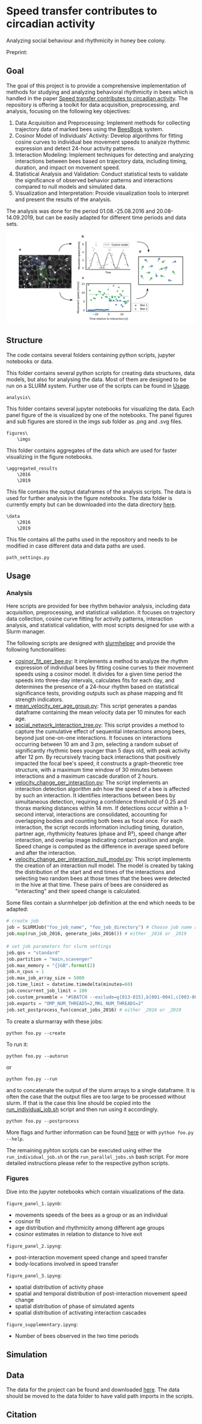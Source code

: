 # Speed transfer contributes to circadian activity

Analyzing social behaviour and rhythmicity in honey bee colony.

Preprint:

## Goal
The goal of this project is to provide a comprehensive implementation of methods for studying and analyzing behavioral 
rhythmicity in bees which is handled in the paper [Speed transfer contributes to circadian activity](). The repository 
is offering a toolkit for data acquisition, preprocessing, and analysis, focusing on the following key objectives:
1) Data Acquisition and Preprocessing: Implement methods for collecting trajectory data of marked bees using the 
[BeesBook](https://github.com/BioroboticsLab/bb_main/wiki) system. 
2) Cosinor Model of Individuals’ Activity: Develop algorithms for fitting cosine curves to individual bee movement 
speeds to analyze rhythmic expression and detect 24-hour activity patterns.
3) Interaction Modeling: Implement techniques for detecting and analyzing interactions between bees based on trajectory 
data, including timing, duration, and impact on movement speed.
4) Statistical Analysis and Validation: Conduct statistical tests to validate the significance of observed behavior 
patterns and interactions compared to null models and simulated data.
5) Visualization and Interpretation: Provide visualization tools to interpret and present the results of the analysis.

The analysis was done for the period 01.08.-25.08.2016 and 20.08-14.09.2019, but can be easily adapted for different
time periods and data sets.

![overview_figure.png](figures%2Fimgs%2Foverview_figure.png)

## Structure
The code contains several folders containing python scripts, jupyter notebooks or data.

This folder contains several python scripts for creating data structures, data models, but also for analysing the data. 
Most of them are designed to be run on a SLURM system. Further use of the scripts can be found in [Usage](#usage).
```
analysis\
```

This folder contains several jupyter notebooks for visualizing the data. Each panel figure of the is visualized by one 
of the notebooks. The panel figures and sub figures are stored in the imgs sub folder as .png and .svg files.
```
figures\
    \imgs
```

This folder contains aggregates of the data which are used for faster visualizing in the figure notebooks.
```
\aggregated_results
    \2016
    \2019
```

This file contains the output dataframes of the analysis scripts. The data is used for further analysis in the figure 
notebooks. The data folder is currently empty but can be downloaded into the data directory [here](https://zenodo.org/records/10869728).
```
\data
    \2016
    \2019
```

This file contains all the paths used in the repository and needs to be modified in case different data and data paths 
are used.
```
path_settings.py
```

## Usage
### Analysis
Here scripts are provided for bee rhythm behavior analysis, including data acquisition, preprocessing, and statistical 
validation. It focuses on trajectory data collection, cosine curve fitting for activity patterns, interaction analysis, 
and statistical validation, with most scripts designed for use with a Slurm manager.

The following scripts are designed with [slurmhelper](htttps://ww.github.com/walachey/slurmhelper) and provide the following functionalities:
* [cosinor_fit_per_bee.py](analysis%2Fcosinor_fit_per_bee.py):  It implements a method to analyze the rhythm expression of individual bees by fitting 
cosine curves to their movement speeds using a cosinor model. It divides for a given time period the speeds into 
three-day intervals, calculates fits for each day, and determines the presence of a 24-hour rhythm based on statistical 
significance tests, providing outputs such as phase mapping and fit strength indicators.
* [mean_velocity_per_age_group.py](analysis%2Fmean_velocity_per_age_group.py): 
This script generates a pandas dataframe containing the mean velocity data per 10 minutes for each age.
* [social_network_interaction_tree.py](analysis%2Fsocial_network_interaction_tree.py): This script provides a method to capture the cumulative effect of sequential 
interactions among bees, beyond just one-on-one interactions. It focuses on interactions occurring between 10 am and 3 pm, 
selecting a random subset of significantly rhythmic bees younger than 5 days old, with peak activity after 12 pm. By recursively 
tracing back interactions that positively impacted the focal bee's speed, it constructs a graph-theoretic tree structure, 
with a maximum time window of 30 minutes between interactions and a maximum cascade duration of 2 hours.
* [velocity_change_per_interaction.py](analysis%2Fvelocity_change_per_interaction.py): The script implements an interaction detection algorithm adn how the speed
of a bee is affected by such an interaction. It identifies interactions between bees by simultaneous detection, requiring 
a confidence threshold of 0.25 and thorax marking distances within 14 mm. If detections occur within a 1-second interval, 
interactions are consolidated, accounting for overlapping bodies and counting both bees as focal once. For each interaction, 
the script records information including timing, duration, partner age, rhythmicity features (phase and R²), speed change 
after interaction, and overlap image indicating contact position and angle. Speed change is computed as the difference in 
average speed before and after the interaction.
* [velocity_change_per_interaction_null_model.py](analysis%2Fvelocity_change_per_interaction_null_model.py): This script implements the creation of an interaction null model.
The model is created by taking the distribution of the start and end times of the interactions and selecting two random 
bees at those times that the bees were detected in the hive at that time. These pairs of bees are considered as 
"interacting" and their speed change is calculated.

Some files contain a slurmhelper job definition at the end which needs to be adapted:
```python
# create job
job = SLURMJob("foo_job_name", "foo_job_directory") # Choose job name and a directory where the job is stored
job.map(run_job_2016, generate_jobs_2016()) # either _2016 or _2019

# set job parameters for slurm settings
job.qos = "standard"
job.partition = "main,scavenger"
job.max_memory = "{}GB".format(2)
job.n_cpus = 1
job.max_job_array_size = 5000
job.time_limit = datetime.timedelta(minutes=60)
job.concurrent_job_limit = 100
job.custom_preamble = "#SBATCH --exclude=g[013-015],b[001-004],c[003-004],g[009-015]"
job.exports = "OMP_NUM_THREADS=2,MKL_NUM_THREADS=2"
job.set_postprocess_fun(concat_jobs_2016) # either _2016 or _2019
```

To create a slurmarray with these jobs:
```
python foo.py --create
```
To run it:
```
python foo.py --autorun
```
or
```
python foo.py --run
```
and to concatenate the output of the slurm arrays to a single dataframe. It is often the case that the output files are
too large to be processed without slurm. If that is the case this line should be copied into the [run_individual_job.sh](analysis%2Frun_individual_job.sh)
script and then run using it accordingly.
```
python foo.py --postprocess
```
More flags and further information can be found [here](htttps://ww.github.com/walachey/slurmhelper) or 
with ```python foo.py --help```.

The remaining pyhton scripts can be executed using either the ``run_individual_job.sh`` or the ``run_parallel_jobs.sh`` bash script. For more detailed instructions please refer to the respective python scripts.


### Figures
Dive into the jupyter notebooks which contain visualizations of the data.

``figure_panel_1.ipynb``:
* movements speeds of the bees as a group or as an individual
* cosinor fit
* age distribution and rhythmicity among different age groups
* cosinor estimates in relation to distance to hive exit

``figure_panel_2.ipyng``:
* post-interaction movement speed change and speed transfer
* body-locations involved in speed transfer

``figure_panel_3.ipyng``:
* spatial distribution of activity phase
* spatial and temporal distribution of post-interaction movement speed change
* spatial distribution of phase of simulated agents
* spatial distribution of activating interaction cascades

``figure_supplementary.ipyng``:
* Number of bees observed in the two time periods

## Simulation

## Data
The data for the project can be found and downloaded [here](https://zenodo.org/records/10869728). The data should be moved to the data folder to
have valid path imports in the scripts.

## Citation
